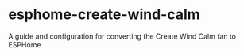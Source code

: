 # esphome-create-wind-calm
A guide and configuration for converting the Create Wind Calm fan to ESPHome
